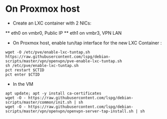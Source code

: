 # On Proxmox host

* Create an LXC container with 2 NICs:

** eth0 on vmbr0, Public IP
** eth1 on vmbr3, VPN LAN

* On Proxmox host, enable tun/tap interface for the new LXC Container :
```
wget -O /etc/pve/enable-lxc-tuntap.sh https://raw.githubusercontent.com/lspg/debian-scripts/master/vpn/openvpn/pve-enable-lxc-tuntap.sh
sh /etc/pve/enable-lxc-tuntap.sh
pct restart $CTID
pct enter $CTID
```

* In the VM
```
apt update; apt -y install ca-certificates
wget -O - https://raw.githubusercontent.com/lspg/debian-scripts/master/common/init.sh | sh
wget -O - https://raw.githubusercontent.com/lspg/debian-scripts/master/vpn/openvpn/openvpn-server-tap-install.sh | sh
```